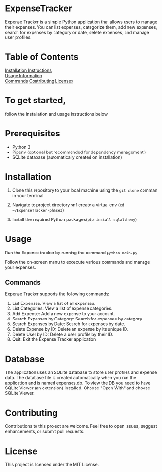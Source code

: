 # ExpenseTracker

Expense Tracker is a simple Python application that allows users to manage their expenses. You can list expenses, categorize them, add new expenses, search for expenses by category or date, delete expenses, and manage user profiles.

# Table of Contents 
 [Installation Instructions](#installation-instructions)  
 [Usage Information](#usage-information)  
 [Commands](#commands)
 [Contributing](#contributing)
 [Licenses](#licenses)

# To get started,
follow the installation and usage instructions below.

# Prerequisites
* Python 3
* Pipenv (optional but recommended for dependency management.)
* SQLite database (automatically created on installation)

# Installation

1. Clone this repository to your local machine using the `git clone` comman in your terminal

2. Navigate to project directory snf create a virtual env (`cd ~/ExpenseTracker-phase3`)

3. Install the required Python packages(`pip install sqlalchemy`)

# Usage
 Run the Expense tracker by running the command `python main.py`

Follow the on-screen menu to excecute various commands and manage your expenses.

## Commands
Expense Tracker supports the following commands:

1. List Expenses: View a list of all expenses.
2. List Categories: View a list of expense categories.
3. Add Expense: Add a new expense to your account.
4. Search Expenses by Category: Search for expenses by category.
5. Search Expenses by Date: Search for expenses by date.
6. Delete Expense by ID: Delete an expense by its unique ID.
7. Delete User by ID: Delete a user profile by their ID.
8. Quit: Exit the Expense Tracker application

# Database
The application uses an SQLite database to store user profiles and expense data. The database file is created automatically when you run the application and is named expenses.db. To view the DB you need to have SQLite Viewer (an extension) installed. Choose "Open With" and choose SQLite Viewer.

# Contributing
Contributions to this project are welcome. Feel free to open issues, suggest enhancements, or submit pull requests.

# License
This project is licensed under the MIT License.
